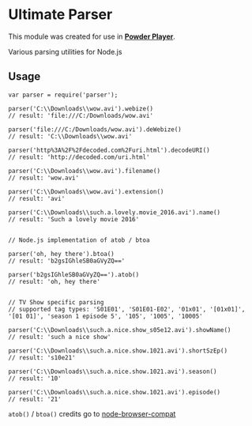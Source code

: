# Ultimate Parser
This module was created for use in [**Powder Player**](https://github.com/jaruba/PowderPlayer).

Various parsing utilities for Node.js

## Usage
```
var parser = require('parser');

parser('C:\\Downloads\\wow.avi').webize()
// result: 'file:///C:/Downloads/wow.avi'

parser('file:///C:/Downloads/wow.avi').deWebize()
// result: 'C:\\Downloads\\wow.avi'

parser('http%3A%2F%2Fdecoded.com%2Furi.html').decodeURI()
// result: 'http://decoded.com/uri.html'

parser('C:\\Downloads\\wow.avi').filename()
// result: 'wow.avi'

parser('C:\\Downloads\\wow.avi').extension()
// result: 'avi'

parser('C:\\Downloads\\such.a.lovely.movie_2016.avi').name()
// result: 'Such a lovely movie 2016'


// Node.js implementation of atob / btoa

parser('oh, hey there').btoa()
// result: 'b2gsIGhleSB0aGVyZQ=='

parser('b2gsIGhleSB0aGVyZQ==').atob()
// result: 'oh, hey there'


// TV Show specific parsing
// supported tag types: 'S01E01', 'S01E01-E02', '01x01', '[01x01]', '[01 01]', 'season 1 episode 5', '105', '1005', '10005'

parser('C:\\Downloads\\such.a.nice.show_s05e12.avi').showName()
// result: 'such a nice show'

parser('C:\\Downloads\\such.a.nice.show.1021.avi').shortSzEp()
// result: 's10e21'

parser('C:\\Downloads\\such.a.nice.show.1021.avi').season()
// result: '10'

parser('C:\\Downloads\\such.a.nice.show.1021.avi').episode()
// result: '21'
```

`atob()` / `btoa()` credits go to [node-browser-compat](https://github.com/node-browser-compat)